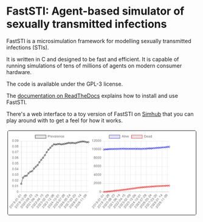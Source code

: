 # FastSTI: Agent-based simulator of sexually transmitted infections

FastSTI is a microsimulation framework for modelling sexually transmitted
infections (STIs).

It is written in C and designed to be fast and efficient. It is capable of
running simulations of tens of millions of agents on modern consumer hardware.

The code is available under the GPL-3 license.

The [documentation on ReadTheDocs](https://faststi.readthedocs.io/en/latest/)
explains how to install and use FastSTI.

There's a web interface to a toy version of FastSTI on
[Simhub](https://www.simhub.online/faststi/) that you can play around with to
get a feel for how it works.

![Screen capture of FastSTI running on Simhub.](docs/_static/GraphScreenCaptureFromSimhub.png)
